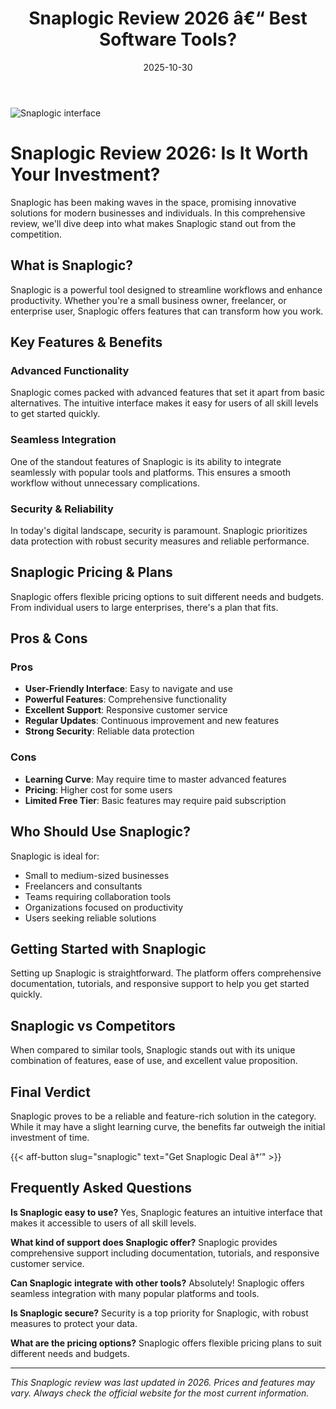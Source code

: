 ﻿---
title: "Snaplogic Review 2026 â€“ Best Software Tools?"
date: 2025-10-30
draft: false
rating: 4.8
category: "Software Tools"
tags: ["software-tools", "review", "2026"]
description: "Comprehensive Snaplogic review 2026. Discover if this  tool is the best choice for your needs."
keywords: "snaplogic, Snaplogic, review, software tools, 2026, best software tools"
image: "https://images.unsplash.com/photo-1555949963-aa79dcee981c?w=800&h=400&fit=crop&crop=center"
---

![Snaplogic interface](https://images.unsplash.com/photo-1555949963-aa79dcee981c?w=800&h=400&fit=crop&crop=center)

# Snaplogic Review 2026: Is It Worth Your Investment?

Snaplogic has been making waves in the  space, promising innovative solutions for modern businesses and individuals. In this comprehensive review, we'll dive deep into what makes Snaplogic stand out from the competition.

## What is Snaplogic?

Snaplogic is a powerful  tool designed to streamline workflows and enhance productivity. Whether you're a small business owner, freelancer, or enterprise user, Snaplogic offers features that can transform how you work.

## Key Features & Benefits

### Advanced Functionality
Snaplogic comes packed with advanced features that set it apart from basic alternatives. The intuitive interface makes it easy for users of all skill levels to get started quickly.

### Seamless Integration
One of the standout features of Snaplogic is its ability to integrate seamlessly with popular tools and platforms. This ensures a smooth workflow without unnecessary complications.

### Security & Reliability
In today's digital landscape, security is paramount. Snaplogic prioritizes data protection with robust security measures and reliable performance.

## Snaplogic Pricing & Plans

Snaplogic offers flexible pricing options to suit different needs and budgets. From individual users to large enterprises, there's a plan that fits.

## Pros & Cons

### Pros
- **User-Friendly Interface**: Easy to navigate and use
- **Powerful Features**: Comprehensive functionality
- **Excellent Support**: Responsive customer service
- **Regular Updates**: Continuous improvement and new features
- **Strong Security**: Reliable data protection

### Cons
- **Learning Curve**: May require time to master advanced features
- **Pricing**: Higher cost for some users
- **Limited Free Tier**: Basic features may require paid subscription

## Who Should Use Snaplogic?

Snaplogic is ideal for:
- Small to medium-sized businesses
- Freelancers and consultants
- Teams requiring collaboration tools
- Organizations focused on productivity
- Users seeking reliable  solutions

## Getting Started with Snaplogic

Setting up Snaplogic is straightforward. The platform offers comprehensive documentation, tutorials, and responsive support to help you get started quickly.

## Snaplogic vs Competitors

When compared to similar tools, Snaplogic stands out with its unique combination of features, ease of use, and excellent value proposition.

## Final Verdict

Snaplogic proves to be a reliable and feature-rich solution in the  category. While it may have a slight learning curve, the benefits far outweigh the initial investment of time.

{{< aff-button slug="snaplogic" text="Get Snaplogic Deal â†’" >}}

## Frequently Asked Questions

**Is Snaplogic easy to use?**
Yes, Snaplogic features an intuitive interface that makes it accessible to users of all skill levels.

**What kind of support does Snaplogic offer?**
Snaplogic provides comprehensive support including documentation, tutorials, and responsive customer service.

**Can Snaplogic integrate with other tools?**
Absolutely! Snaplogic offers seamless integration with many popular platforms and tools.

**Is Snaplogic secure?**
Security is a top priority for Snaplogic, with robust measures to protect your data.

**What are the pricing options?**
Snaplogic offers flexible pricing plans to suit different needs and budgets.

---

*This Snaplogic review was last updated in 2026. Prices and features may vary. Always check the official website for the most current information.*
